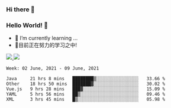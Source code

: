 ### Hi there 👋
### Hello World! 🙌

- 🌱 I’m currently learning ...
- 📖目前正在努力的学习之中!

<a href="https://github.com/anuraghazra/github-readme-stats">
  <img src="https://github-readme-stats.vercel.app/api?username=keyboardWithDream&show_icons=true&repo=github-readme-stats" />
</a>
<a href="https://github.com/anuraghazra/convoychat">
  <img src="https://github-readme-stats.vercel.app/api/top-langs/?username=keyboardWithDream&layout=compact&repo=convoychat" />
</a>



<!--START_SECTION:waka-->
```text
Week: 02 June, 2021 - 09 June, 2021

Java     21 hrs 8 mins   ████████▒░░░░░░░░░░░░░░░░   33.66 % 
Other    18 hrs 50 mins  ███████▓░░░░░░░░░░░░░░░░░   30.02 % 
Vue.js   9 hrs 28 mins   ███▓░░░░░░░░░░░░░░░░░░░░░   15.09 % 
YAML     5 hrs 56 mins   ██▒░░░░░░░░░░░░░░░░░░░░░░   09.46 % 
XML      3 hrs 45 mins   █▒░░░░░░░░░░░░░░░░░░░░░░░   05.98 % 
```
<!--END_SECTION:waka-->
